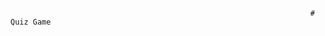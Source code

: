                                                                        # Quiz Game


<!DOCTYPE html>
<html lang="en">
<head>
    <meta charset="UTF-8">
    <title>Demo Image/title>
</head>
<body>
    <h1>My Image</h1>
    <img src="assets/page_1.jpg" alt="Example Image" width="300" height="200">
</body>
</html>



This is a simple quiz game created using CustomTkinter and PIL (Python Imaging Library) in Python. The game presents questions with three options for each question and keeps track of the user's score.


## Features

- **Graphical Interface**: Built using CustomTkinter for an enhanced UI experience.
- **Image Display**: Uses PIL for importing and displaying images within the game.
- **Multiple Choice Questions**: Provides three options for each question.
- **Score Tracking**: Automatically tracks and displays the user's score.

## Installation

1. **Clone the Repository**:
    ```bash
    git clone https://github.com/yourusername/quiz-game.git
    cd quiz-game
    ```

2. **Install Dependencies**:
    Ensure you have Python installed, then install the required packages:
    ```bash
    pip install customtkinter Pillow
    ```

## Usage

To run the quiz game, execute the following command:
```bash
python gui.py
